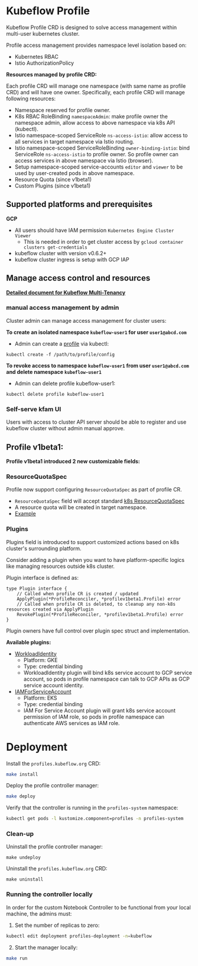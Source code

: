 # Kubeflow Profile

Kubeflow Profile CRD is designed to solve access management within multi-user kubernetes cluster.

Profile access management provides namespace level isolation based on:

- Kubernetes RBAC
- Istio AuthorizationPolicy

**Resources managed by profile CRD:**

Each profile CRD will manage one namespace (with same name as profile CRD) and
will have one owner.
Specifically, each profile CRD will manage following resources:

- Namespace reserved for profile owner.
- K8s RBAC RoleBinding `namespaceAdmin`: make profile owner the namespace admin, allow access to above namespace via k8s API (kubectl).
- Istio namespace-scoped ServiceRole `ns-access-istio`: allow access to all services in target namespace via Istio routing.
- Istio namespace-scoped ServiceRoleBinding `owner-binding-istio`: bind ServiceRole `ns-access-istio` to profile owner.
So profile owner can access services in above namespace via Istio (browser).
- Setup namespace-scoped service-accounts `editor` and `viewer` to be used by user-created pods in above namespace.
- Resource Quota (since v1beta1)
- Custom Plugins (since v1beta1)

## Supported platforms and prerequisites

**GCP**
- All users should have IAM permission `Kubernetes Engine Cluster Viewer`
  - This is needed in order to get cluster access by `gcloud container clusters get-credentials`
- kubeflow cluster with version v0.6.2+
- kubeflow cluster ingress is setup with GCP IAP

## Manage access control and resources

**[Detailed document for Kubeflow Multi-Tenancy](https://www.kubeflow.org/docs/other-guides/multi-user-overview/)**

### manual access management by admin

Cluster admin can manage access management for cluster users:

**To create an isolated namespace `kubeflow-user1` for user `user1@abcd.com`**
- Admin can create a [profile](config/samples/profile_v1beta1_profile.yaml) via kubectl:
```
kubectl create -f /path/to/profile/config
```

**To revoke access to namespace `kubeflow-user1` from user `user1@abcd.com` and delete namespace `kubeflow-user1`**
- Admin can delete profile kubeflow-user1:
```
kubectl delete profile kubeflow-user1
```

### Self-serve kfam UI

Users with access to cluster API server should be able to register and use kubeflow cluster without admin manual approve.


## Profile v1beta1:

**Profile v1beta1 introduced 2 new customizable fields:**

### ResourceQuotaSpec
Profile now support configuring `ResourceQuotaSpec` as part of profile CR.
- `ResourceQuotaSpec` field will accept standard [k8s ResourceQuotaSpec](https://godoc.org/k8s.io/api/core/v1#ResourceQuotaSpec)
- A resource quota will be created in target namespace.
- [Example](config/samples/profile_v1beta1_profile.yaml)

### Plugins
Plugins field is introduced to support customized actions based on k8s cluster's surrounding platform.

Consider adding a plugin when you want to have platform-specific logics like managing resources outside k8s cluster.

Plugin interface is defined as:
```$xslt
type Plugin interface {
	// Called when profile CR is created / updated
	ApplyPlugin(*ProfileReconciler, *profilev1beta1.Profile) error
	// Called when profile CR is deleted, to cleanup any non-k8s resources created via ApplyPlugin
	RevokePlugin(*ProfileReconciler, *profilev1beta1.Profile) error
}
```
Plugin owners have full control over plugin spec struct and implementation.

**Available plugins:**
- [WorkloadIdentity](controllers/plugin_workload_identity.go)
  - Platform: GKE
  - Type: credential binding
  - WorkloadIdentity plugin will bind k8s service account to GCP service account,
  so pods in profile namespace can talk to GCP APIs as GCP service account identity.
- [IAMForServiceAccount](controllers/plugin_iam.go)
  - Platform: EKS
  - Type: credential binding
  - IAM For Service Account plugin will grant k8s service account permission of IAM role,
  so pods in profile namespace can authenticate AWS services as IAM role.

# Deployment

Install the `profiles.kubeflow.org` CRD:
```sh
make install
```

Deploy the profile controller manager:
```sh
make deploy
```

Verify that the controller is running in the `profiles-system` namespace:
```sh
kubectl get pods -l kustomize.component=profiles -n profiles-system
```

### Clean-up

Uninstall the profile controller manager:

```
make undeploy
```

Uninstall the `profiles.kubeflow.org` CRD:

```
make uninstall
```

### Running the controller locally

In order for the custom Notebook Controller to be functional from your local machine, the admins must:

1. Set the number of replicas to zero:
```sh
kubectl edit deployment profiles-deployment -n=kubeflow
```

2. Start the manager locally:
```sh
make run
```
